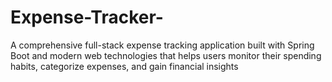 # Expense-Tracker-
A comprehensive full-stack expense tracking application built with Spring Boot and modern web technologies that helps users monitor their spending habits, categorize expenses, and gain financial insights
